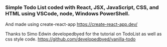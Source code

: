 ### Simple Todo List coded with React, JSX, JavaScript, CSS, and HTML using VSCode, node, Windows PowerShell.

And made using create-react-app 
https://create-react-app.dev/

Thanks to Simo Edwin developedbyed
for the tutorial on TodoList as well as css style code.
https://github.com/developedbyed/vanilla-todo
